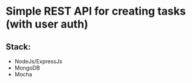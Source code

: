 # Simple REST API for creating tasks (with user auth)

## Stack:
- NodeJs/ExpressJs
- MongoDB
- Mocha
